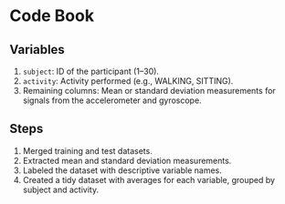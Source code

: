 # Code Book

## Variables
1. `subject`: ID of the participant (1–30).
2. `activity`: Activity performed (e.g., WALKING, SITTING).
3. Remaining columns: Mean or standard deviation measurements for signals from the accelerometer and gyroscope.

## Steps
1. Merged training and test datasets.
2. Extracted mean and standard deviation measurements.
3. Labeled the dataset with descriptive variable names.
4. Created a tidy dataset with averages for each variable, grouped by subject and activity.
